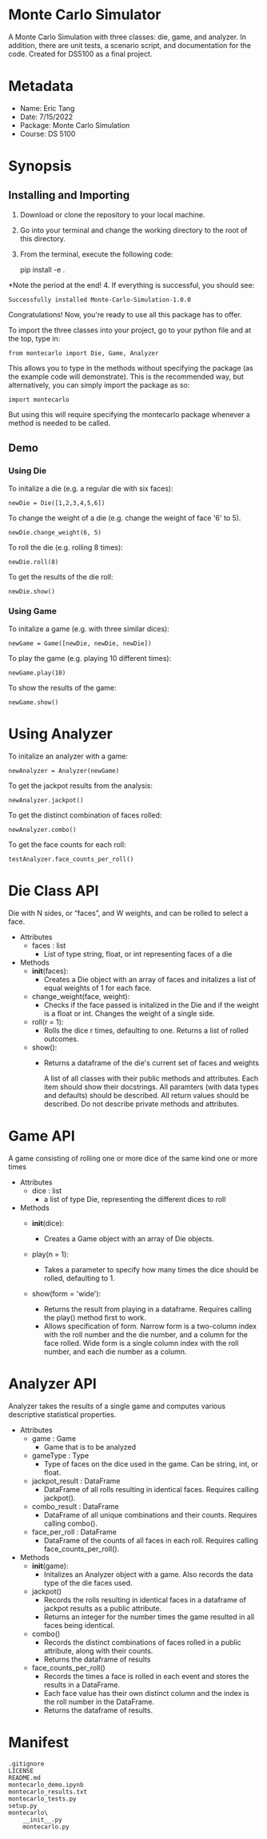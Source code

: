 # Monte Carlo Simulator
A Monte Carlo Simulation with three classes: die, game, and analyzer. In addition, there are unit tests, a scenario script, and documentation for the code. Created for DS5100 as a final project. 

# Metadata
- Name: Eric Tang
- Date: 7/15/2022
- Package: Monte Carlo Simulation
- Course: DS 5100

# Synopsis
## Installing and Importing
1. Download or clone the repository to your local machine.
2. Go into your terminal and change the working directory to the root of this directory.
3. From the terminal, execute the following code:

    pip install -e .
    
*Note the period at the end!
4. If everything is successful, you should see:

    Successfully installed Monte-Carlo-Simulation-1.0.0
    
Congratulations! Now, you're ready to use all this package has to offer.

To import the three classes into your project, go to your python file and at the top, type in:

    from montecarlo import Die, Game, Analyzer
            
This allows you to type in the methods without specifying the package (as the example code will demonstrate). This is the recommended way, but alternatively, you can simply import the package as so:

    import montecarlo

But using this will require specifying the montecarlo package whenever a method is needed to be called.
## Demo
### Using Die
To initalize a die (e.g. a regular die with six faces):

    newDie = Die([1,2,3,4,5,6])
    
To change the weight of a die (e.g. change the weight of face '6' to 5).

    newDie.change_weight(6, 5)
    
To roll the die (e.g. rolling 8 times):

    newDie.roll(8)

To get the results of the die roll:

    newDie.show()
    
### Using Game
To initalize a game (e.g. with three similar dices):

    newGame = Game([newDie, newDie, newDie])

To play the game (e.g. playing 10 different times):

    newGame.play(10)
    
To show the results of the game:

    newGame.show()

# Using Analyzer
To initalize an analyzer with a game:

    newAnalyzer = Analyzer(newGame)

To get the jackpot results from the analysis:

    newAnalyzer.jackpot()

To get the distinct combination of faces rolled:

    newAnalyzer.combo()
    
To get the face counts for each roll:

    testAnalyzer.face_counts_per_roll()

# Die Class API
Die with N sides, or “faces”, and W weights, and can be rolled to select a face. 

* Attributes
  - faces : list
    - List of type string, float, or int representing faces of a die
* Methods
  - __init__(faces):
    - Creates a Die object with an array of faces and initalizes a list of equal weights of 1 for each face.
  - change_weight(face, weight):
    -  Checks if the face passed is initalized in the Die and if the weight is a float or int. Changes the weight of a single side.
  - roll(r = 1):
    - Rolls the dice r times, defaulting to one. Returns a list of rolled outcomes.
  - show():
    - Returns a dataframe of the die's current set of faces and weights


        A list of all classes with their public methods and attributes.
        Each item should show their docstrings.
        All paramters (with data types and defaults) should be described.
        All return values should be described.
        Do not describe private methods and attributes.
# Game API
A game consisting of rolling one or more dice of the same kind one or more times

* Attributes
  - dice : list
    - a list of type Die, representing the different dices to roll
* Methods
  - __init__(dice):
    - Creates a Game object with an array of Die objects.
  - play(n = 1):
    -  Takes a parameter to specify how many times the dice should be rolled, defaulting to 1.

  - show(form = 'wide'):
    - Returns the result from playing in a dataframe. Requires calling the play() method first to work.
    - Allows specification of form. Narrow form is a two-column index with the roll number and the die number, and a column for the face rolled. Wide form is a single column index with the roll number, and each die number as a column.

# Analyzer API
Analyzer takes the results of a single game and computes various descriptive statistical properties. 
* Attributes
  - game : Game
    - Game that is to be analyzed
  - gameType : Type
    - Type of faces on the dice used in the game. Can be string, int, or float.
  - jackpot_result : DataFrame
    - DataFrame of all rolls resulting in identical faces. Requires calling jackpot().
  - combo_result : DataFrame
    - DataFrame of all unique combinations and their counts. Requires calling combo().
  - face_per_roll : DataFrame
    - DataFrame of the counts of all faces in each roll. Requires calling face_counts_per_roll().
* Methods
  - __init__(game):
    - Initalizes an Analyzer object with a game. Also records the data type of the die faces used.
  - jackpot()
    - Records the rolls resulting in identical faces in a dataframe of jackpot results as a public attribute.
    - Returns an integer for the number times the game resulted in all faces being identical.
  - combo()
    - Records the distinct combinations of faces rolled in a public attribute, along with their counts.       
    - Returns the dataframe of results
  - face_counts_per_roll()
    - Records the times a face is rolled in each event and stores the results in a DataFrame.
    - Each face value has their own distinct column and the index is the roll number in the DataFrame.
    - Returns the dataframe of results.   

# Manifest

    .gitignore
    LICENSE
    README.md
    montecarlo_demo.ipynb
    montecarlo_results.txt
    montecarlo_tests.py
    setup.py 
    montecarlo\
        __init__.py
        montecarlo.py

